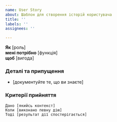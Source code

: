```yaml
---
name: User Story
about: Шаблон для створення історій користувача
title: ''
labels: ''
assignees: ''

---
```


**Як** [роль]  
 **мені потрібно** [функція]  
 **щоб** [вигода]  
   
 ### Деталі та припущення
 * [документуйте те, що ви знаєте]
   
 ### Критерії прийняття  
   
 ```gherkin
 Дано [якийсь контекст]
 Коли [виконано певну дію]
 Тоді [результат дії спостерігається]
 ```
